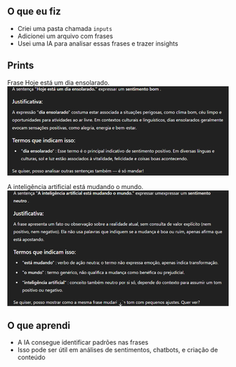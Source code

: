 ## O que eu fiz

- Criei uma pasta chamada `inputs`
- Adicionei um arquivo com frases
- Usei uma IA para analisar essas frases e trazer insights

## Prints
Frase
Hoje está um dia ensolarado.
![alt text](1.PNG)

A inteligência artificial está mudando o mundo.
![alt text](2.PNG)

## O que aprendi

- A IA consegue identificar padrões nas frases
- Isso pode ser útil em análises de sentimentos, chatbots, e criação de conteúdo
